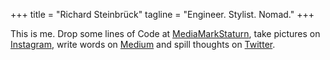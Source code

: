 +++
title = "Richard Steinbrück"
tagline = "Engineer. Stylist. Nomad."
+++

This is me. Drop some lines of Code at [MediaMarkStaturn](https://www.mediamarktsaturn.com/), take pictures on [Instagram](https://www.instagram.com/richard.steinbrueck), write words on [Medium](https://medium.com/@richard.steinbrueck) and spill thoughts on [Twitter](http://twitter.com/z3rogate).
